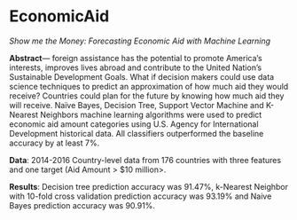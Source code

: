 # EconomicAid

*Show me the Money: Forecasting Economic Aid with Machine Learning*

__Abstract__— foreign assistance has the potential to promote America’s interests, improves lives abroad and contribute to the United Nation’s Sustainable Development Goals. What if decision makers could use data science techniques to predict an approximation of how much aid they would receive? Countries could plan for the future by knowing how much aid they will receive. Naïve Bayes, Decision Tree, Support Vector Machine and K-Nearest Neighbors machine learning algorithms were used to predict economic aid amount categories using U.S. Agency for International Development historical data. All classifiers outperformed the baseline accuracy by at least 7%.

__Data__: 2014-2016 Country-level data from 176 countries with three features and one target (Aid Amount > $10 million>.

__Results__: Decision tree prediction accuracy was 91.47%, k-Nearest Neighbor with 10-fold cross validation prediction accuracy was 93.19% and Naive Bayes prediction accuracy was 90.91%.
